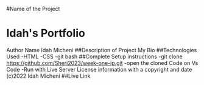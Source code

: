 #Name of the Project
# Idah's Portfolio
Author Name
Idah Micheni
##Description of Project
My Bio 
##Technologies Used
-HTML
-CSS
-git bash
##Complete Setup instructions
-git clone https://github.com/Sheri2023/week-one-ip.git
-open the cloned Code on Vs Code
-Run with Live Server
License information with a copyright and date
(c)2022 Idah Micheni
##Live Link
